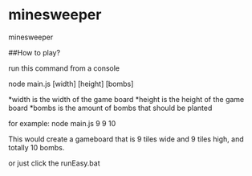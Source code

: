 # minesweeper

minesweeper

##How to play?

run this command from a console

node main.js [width] [height] [bombs]

*width is the width of the game board
*height is the height of the game board
*bombs is the amount of bombs that should be planted

for example:
node main.js 9 9 10

This would create a gameboard that is 9 tiles wide and 9 tiles high, and totally 10 bombs.

or just click the runEasy.bat